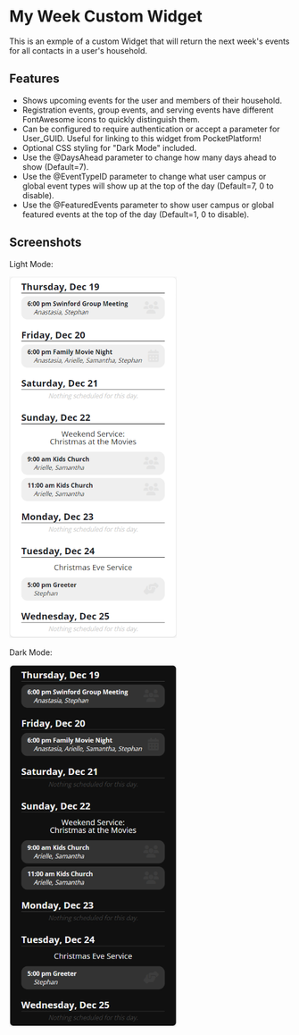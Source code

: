 # My Week Custom Widget

This is an exmple of a custom Widget that will return the next week's events for all contacts in a user's household.

## Features

- Shows upcoming events for the user and members of their household.
- Registration events, group events, and serving events have different FontAwesome icons to quickly distinguish them.
- Can be configured to require authentication or accept a parameter for User_GUID. Useful for linking to this widget from PocketPlatform!
- Optional CSS styling for "Dark Mode" included.
- Use the @DaysAhead parameter to change how many days ahead to show (Default=7).
- Use the @EventTypeID parameter to change what user campus or global event types will show up at the top of the day (Default=7, 0 to disable).
- Use the @FeaturedEvents parameter to show user campus or global featured events at the top of the day (Default=1, 0 to disable).

## Screenshots
Light Mode:

<img src="./Assets/Screenshot-MyWeekSample.png" width="300" />


Dark Mode:

<img src="./Assets/Screenshot-MyWeekSample-DarkMode.png" width="300" />